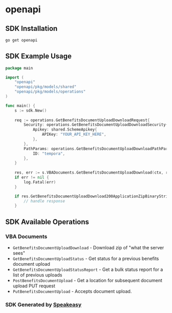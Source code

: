 # openapi

<!-- Start SDK Installation -->
## SDK Installation

```bash
go get openapi
```
<!-- End SDK Installation -->

## SDK Example Usage
<!-- Start SDK Example Usage -->
```go
package main

import (
    "openapi"
    "openapi/pkg/models/shared"
    "openapi/pkg/models/operations"
)

func main() {
    s := sdk.New()
    
    req := operations.GetBenefitsDocumentUploadDownloadRequest{
        Security: operations.GetBenefitsDocumentUploadDownloadSecurity{
            Apikey: shared.SchemeApikey{
                APIKey: "YOUR_API_KEY_HERE",
            },
        },
        PathParams: operations.GetBenefitsDocumentUploadDownloadPathParams{
            ID: "tempora",
        },
    }
    
    res, err := s.VBADocuments.GetBenefitsDocumentUploadDownload(ctx, req)
    if err != nil {
        log.Fatal(err)
    }

    if res.GetBenefitsDocumentUploadDownload200ApplicationZipBinaryString != nil {
        // handle response
    }
```
<!-- End SDK Example Usage -->

<!-- Start SDK Available Operations -->
## SDK Available Operations

### VBA Documents

* `GetBenefitsDocumentUploadDownload` - Download zip of "what the server sees"
* `GetBenefitsDocumentUploadStatus` - Get status for a previous benefits document upload
* `GetBenefitsDocumentUploadStatusReport` - Get a bulk status report for a list of previous uploads
* `PostBenefitsDocumentUpload` - Get a location for subsequent document upload PUT request
* `PutBenefitsDocumentUpload` - Accepts document upload.

<!-- End SDK Available Operations -->

### SDK Generated by [Speakeasy](https://docs.speakeasyapi.dev/docs/using-speakeasy/client-sdks)
